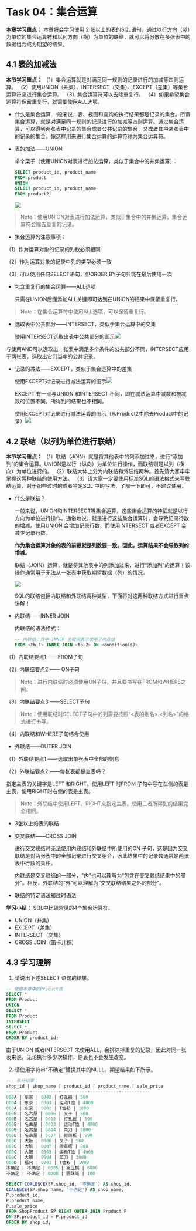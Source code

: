 # Task 04：集合运算

**本章学习重点：**
本章将会学习使用 2 张以上的表的SQL语句。通过以行方向（竖）为单位的集合运算符和以列方向（横）为单位的联结，就可以将分散在多张表中的数据组合成为期望的结果。

## 4.1 表的加减法

**本节学习重点：**
（1）集合运算就是对满足同一规则的记录进行的加减等四则运算。
（2）使用UNION（并集）、INTERSECT（交集）、EXCEPT（差集）等集合运算符来进行集合运算。
（3）集合运算符可以去除重复行。
（4）如果希望集合运算符保留重复行，就需要使用ALL选项。

- 什么是集合运算
  一般来说，表、视图和查询的执行结果都是记录的集合。所谓集合运算，就是对满足同一规则的记录进行的加减等四则运算。通过集合运算，可以得到两张表中记录的集合或者公共记录的集合，又或者其中某张表中的记录的集合。像这样用来进行集合运算的运算符称为集合运算符。

- 表的加法——UNION

  举个栗子（使用UNION对表进行加法运算，类似于集合中的并集运算）：

  ```sql
  SELECT product_id, product_name
  FROM product
  UNION
  SELECT product_id, product_name
  FROM product2;
  ```

  ![](./img/4-1UNION.png)

> Note：使用UNION对表进行加法运算，类似于集合中的并集运算。集合运算符会除去重复的记录。

- 集合运算的注意事项：

（1）作为运算对象的记录的列数必须相同

（2）作为运算对象的记录中列的类型必须一致

（3）可以使用任何SELECT语句，但ORDER BY子句只能在最后使用一次

- 包含重复行的集合运算——ALL选项

  只需在UNION后面添加ALL关键即可达到在UNION的结果中保留重复行。

> Note：在集合运算符中使用ALL选项，可以保留重复行。

- 选取表中公共部分——INTERSECT，类似于集合运算中的交集

  使用INTERSECT选取出表中公共部分的图示![](./img/4-2INTERSECT.png)

与使用AND可以选取出一张表中满足多个条件的公共部分不同，INTERSECT应用于两张表，选取出它们当中的公共记录。

- 记录的减法——EXCEPT，类似于集合运算中的差集

  使用EXCEPT对记录进行减法运算的图示![](./img/4-3EXCEPT.png)

  EXCEPT 有一点与UNION 和INTERSECT 不同，即在减法运算中减数和被减数的位置不同，所得到的结果也不相同。

  使用EXCEPT对记录进行减法运算的图示（从Product2中除去Product中的记录）![](./img/4-3-2EXCEPT.png)

## 4.2 联结（以列为单位进行联结）

**本节学习重点：**
（1）联结（JOIN）就是将其他表中的列添加过来，进行“添加列”的集合运算。UNION是以行（纵向）为单位进行操作，而联结则是以列（横向）为单位进行的。
（2）联结大体上分为内联结和外联结两种。首先请大家牢牢掌握这两种联结的使用方法。
（3）请大家一定要使用标准SQL的语法格式来写联结运算，对于那些过时的或者特定SQL 中的写法，了解一下即可，不建议使用。

- 什么是联结？

  一般来说，UNION和INTERSECT等集合运算，这些集合运算的特征就是以行方向为单位进行操作。通俗地说，就是进行这些集合运算时，会导致记录行数的增减。使用UNION 会增加记录行数，而使用INTERSECT 或者EXCEPT 会减少记录行数。

  **作为集合运算对象的表的前提就是列数要一致。因此，运算结果不会导致列的增减。**

  联结（JOIN）运算，就是将其他表中的列添加过来，进行“添加列”的运算！该操作通常用于无法从一张表中获取期望数据（列）的情况。

  ![](./img/4-4JOIN.png)

  SQL的联结包括内联结和外联结两种类型，下面将对这两种联结方式进行重点讲解！

- 内联结——INNER JOIN

  内联结的语法格式：

  ```sql
  -- 内联结：其中 INNER 关键词表示使用了内连结
  FROM <tb_1> INNER JOIN <tb_2> ON <condition(s)>
  ```

（1）内联结要点1 ——FROM子句

（2）内联结要点2 —— ON子句

> Note：进行内联结时必须使用ON子句，并且要书写在FROM和WHERE之间。

（3）内联结要点3 ——SELECT子句

> Note：使用联结时SELECT子句中的列需要按照“<表的别名>.<列名>”的格式进行书写。

（4）内联结和WHERE子句结合使用

- 外联结——OUTER JOIN

（1）外联结要点1 ——选取出单张表中全部的信息

（2）外联结要点2 ——每张表都是主表吗？

指定主表的关键字是LEFT 和RIGHT。使用LEFT 时FROM 子句中写在左侧的表是主表，使用RIGHT时右侧的表是主表。

> Note：外联结中使用LEFT、RIGHT来指定主表。使用二者所得到的结果完全相同。

- 3张以上的表的联结

- 交叉联结——CROSS JOIN

  进行交叉联结时无法使用内联结和外联结中所使用的ON 子句，这是因为交叉联结是对两张表中的全部记录进行交叉组合，因此结果中的记录数通常是两张表中行数的乘积。

  内联结是交叉联结的一部分，“内”也可以理解为“包含在交叉联结结果中的部分”。相反，外联结的“外”可以理解为“交叉联结结果之外的部分”。

- 联结的特定语法和过时语法

**学习小结：**
SQL中比较常见的4个集合运算符。

- UNION（并集）
- EXCEPT（差集）
- INTERSECT（交集）
- CROSS JOIN（笛卡儿积）

## 4.3 学习理解

1. 请说出下述SELECT 语句的结果。

```sql
-- 使用本章中的Product表
SELECT *
FROM Product
UNION
SELECT *
FROM Product
INTERSECT
SELECT *
FROM Product
ORDER BY product_id;
```

由于UNION 或者INTERSECT 未使用ALL，会排除掉重复的记录，因此对同一张表来说，无论执行多少次操作，原表也不会发生改变。

2. 请使用字符串“不确定”替换其中的NULL。期望结果如下所示。

```sql
--- 执行结果：
shop_id | shop_name | product_id | product_name | sale_price
---------+----------+----------+-----------+-----------
000A | 东京 | 0002 | 打孔器 | 500
000A | 东京 | 0003 | 运动T恤 | 4000
000A | 东京 | 0001 | T恤衫 | 1000
000B | 名古屋 | 0006 | 叉子 | 500
000B | 名古屋 | 0002 | 打孔器 | 500
000B | 名古屋 | 0003 | 运动T恤 | 4000
000B | 名古屋 | 0004 | 菜刀 | 3000
000B | 名古屋 | 0007 | 擦菜板 | 880
000C | 大阪 | 0006 | 叉子 | 500
000C | 大阪 | 0007 | 擦菜板 | 880
000C | 大阪 | 0003 | 运动T恤 | 4000
000C | 大阪 | 0004 | 菜刀 | 3000
000D | 福冈 | 0001 | T恤衫 | 1000
不确定 | 不确定 | 0005 | 高压锅 | 6800
不确定 | 不确定 | 0008 | 圆珠笔 | 100
```

```sql
SELECT COALESCE(SP.shop_id, '不确定') AS shop_id,
COALESCE(SP.shop_name, '不确定') AS shop_name,
P.product_id,
P.product_name,
P.sale_price
FROM ShopProduct SP RIGHT OUTER JOIN Product P
ON SP.product_id = P.product_id
ORDER BY shop_id;
```

